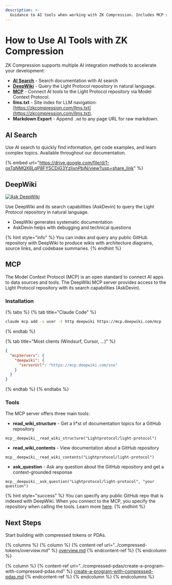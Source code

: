 ```yaml
---
description: >-
  Guidance to AI tools when working with ZK Compression. Includes MCP server, DeepWiki, and AI Search guides.
---
```


# How to Use AI Tools with ZK Compression

ZK Compression supports multiple AI integration methods to accelerate your development:

- **[AI Search](#ai-search)** - Search documentation with AI search
- **[DeepWiki](#deepwiki)** - Query the Light Protocol repository in natural language.
- **[MCP](#mcp)** - Connect AI tools to the Light Protocol repository via Model Context Protocol.
- **llms.txt** - Site index for LLM navigation: [https://zkcompression.com/llms.txt](https://zkcompression.com/llms.txt).
- **Markdown Export** - Append `.md` to any page URL for raw markdown.


## AI Search

Use AI search to quickly find information, get code examples, and learn complex topics. Available throughout our documentation.

{% embed url="https://drive.google.com/file/d/1-oxTqNMQX8LqP8FYSCDiG3YzIixnPbiN/view?usp=share_link" %}


## DeepWiki

[![Ask DeepWiki](https://deepwiki.com/badge.svg)](https://deepwiki.com/Lightprotocol/light-protocol)

Use DeepWiki and its search capabilities (AskDevin) to query the Light Protocol repository in natural language.

- DeepWiki generates systematic documentation
- AskDevin helps with debugging and technical questions

{% hint style="info" %}
You can index and query any public GitHub repository with DeepWiki to produce wikis with architecture diagrams, source links, and codebase summaries.
{% endhint %}

## MCP

The Model Context Protocol (MCP) is an open standard to connect AI apps to data sources and tools. The DeepWiki MCP server provides access to the Light Protocol repository with its search capabilities (AskDevin).

### Installation

{% tabs %}
{% tab title="Claude Code" %}
```bash
claude mcp add -s user -t http deepwiki https://mcp.deepwiki.com/mcp
```
{% endtab %}

{% tab title="Most clients (Windsurf, Cursor, ...)" %}
```json
{
  "mcpServers": {
    "deepwiki": {
      "serverUrl": "https://mcp.deepwiki.com/sse"
    }
  }
}
```
{% endtab %}
{% endtabs %}

### Tools

The MCP server offers three main tools:

* **read_wiki_structure** - Get a li*st of documentation topics for a GitHub repository

```
mcp__deepwiki__read_wiki_structure("Lightprotocol/light-protocol")
```

* **read_wiki_contents** - View documentation about a GitHub repository

```
mcp__deepwiki__read_wiki_contents("Lightprotocol/light-protocol")
```

* **ask_question** - Ask any question about the GitHub repository and get a context-grounded response

```
mcp__deepwiki__ask_question("Lightprotocol/light-protocol", "your question")
```

{% hint style="success" %}
You can specify any public GitHub repo that is indexed with DeepWiki. When you connect to the MCP, you specify the repository when calling the tools.
Learn more [here](https://docs.devin.ai/work-with-devin/deepwiki-mcp).
{% endhint %}

## Next Steps

Start building with compressed tokens or PDAs.

{% columns %}
{% column %}
{% content-ref url="../compressed-tokens/overview.md" %}
[overview.md](../compressed-tokens/overview.md)
{% endcontent-ref %}
{% endcolumn %}

{% column %}
{% content-ref url="../compressed-pdas/create-a-program-with-compressed-pdas.md" %}
[create-a-program-with-compressed-pdas.md](../compressed-pdas/create-a-program-with-compressed-pdas.md)
{% endcontent-ref %}
{% endcolumn %}
{% endcolumns %}